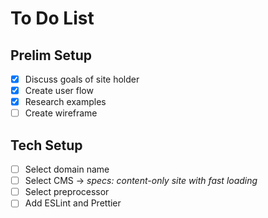# To Do List

## Prelim Setup

- [x] Discuss goals of site holder
- [x] Create user flow
- [x] Research examples
- [ ] Create wireframe

## Tech Setup

- [ ] Select domain name
- [ ] Select CMS -> _specs: content-only site with fast loading_
- [ ] Select preprocessor
- [ ] Add ESLint and Prettier
